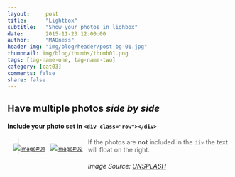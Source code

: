 ```yaml
---
layout:     post
title:      "Lightbox"
subtitle:   "Show your photos in lighbox"
date:       2015-11-23 12:00:00
author:     "MADness"
header-img: "img/blog/header/post-bg-01.jpg"
thumbnail: img/blog/thumbs/thumb01.png
tags: [tag-name-one, tag-name-two]
category: [cat03]
comments: false
share: false
---
```


## Have multiple photos *side by side*

#### Include your photo set in `<div class="row"></div>`


<div class="row" style="margin-left: 10pt;">
<p style="float: left; font-size: 9pt; margin-right:1em;">
   <a href="{{site.baseurl}}/{{site.assets.my}}/img/blog/lb-lrg/img1.jpg" data-lightbox="gallery1" data-title="The first image" style="float: left; margin-right: -10%; margin-bottom: 1em;">
     <img src="{{site.baseurl}}/{{site.assets.my}}/img/blog/lb-sm/lbs01.png">Image#01</a></p>

<p style="float: left; font-size: 9pt; margin-right:1em;">
   <a href="{{site.baseurl}}/{{site.assets.my}}/img/blog/lb-lrg/img2.jpg" data-lightbox="gallery1" data-title="The second image" style="float: left; margin-right: -10%; margin-bottom: 1em;">
     <img src="{{site.baseurl}}/{{site.assets.my}}/img/blog/lb-sm/lbs02.png">Image#02</a></p>
</div>

> If the photos are **not** included in the `div` the text will float on the right.

###### Image Source: [UNSPLASH](https://unsplash.com/photos/j0g8taxHZa0)
